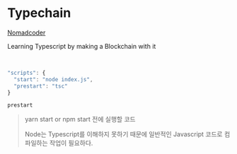 # Typechain

[Nomadcoder](https://nomadcoders.co/typescript-for-beginners)

Learning Typescript by making a Blockchain with it

<br />

```js
"scripts": {
  "start": "node index.js",
  "prestart": "tsc"
}
```

`prestart`

> yarn start or npm start 전에 실행할 코드
>
> Node는 Typescript를 이해하지 못하기 때문에 일반적인 Javascript 코드로 컴파일하는 작업이 필요하다.
